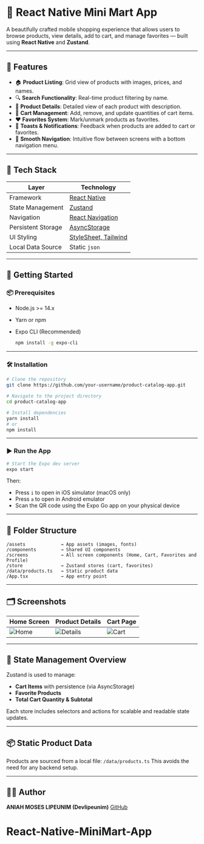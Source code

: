 # 💼 React Native Mini Mart App

A beautifully crafted mobile shopping experience that allows users to browse products, view details, add to cart, and manage favorites — built using **React Native** and **Zustand**.

---

## 📱 Features

* 🏠 **Product Listing**: Grid view of products with images, prices, and names.
* 🔍 **Search Functionality**: Real-time product filtering by name.
* 📄 **Product Details**: Detailed view of each product with description.
* 🛒 **Cart Management**: Add, remove, and update quantities of cart items.
* ❤️ **Favorites System**: Mark/unmark products as favorites.
* 🔔 **Toasts & Notifications**: Feedback when products are added to cart or favorites.
* 🚀 **Smooth Navigation**: Intuitive flow between screens with a bottom navigation menu.

---

## 🧱 Tech Stack

| Layer              | Technology                                                                  |
| ------------------ | --------------------------------------------------------------------------- |
| Framework          | [React Native](https://reactnative.dev/)                                    |
| State Management   | [Zustand](https://github.com/pmndrs/zustand)                                |
| Navigation         | [React Navigation](https://reactnavigation.org/)                            |
| Persistent Storage | [AsyncStorage](https://github.com/react-native-async-storage/async-storage) |
| UI Styling         | [StyleSheet, Tailwind](https://reactnative.dev/docs/style)                            |
| Local Data Source  | Static `json`                                                        |

---

## 🚀 Getting Started

### 📦 Prerequisites

* Node.js >= 14.x
* Yarn or npm
* Expo CLI (Recommended)

  ```bash
  npm install -g expo-cli
  ```

---

### 🛠️ Installation

```bash
# Clone the repository
git clone https://github.com/your-username/product-catalog-app.git

# Navigate to the project directory
cd product-catalog-app

# Install dependencies
yarn install
# or
npm install
```

---

### ▶️ Run the App

```bash
# Start the Expo dev server
expo start
```

Then:

* Press `i` to open in iOS simulator (macOS only)
* Press `a` to open in Android emulator
* Scan the QR code using the Expo Go app on your physical device

---

## 📂 Folder Structure

```
/assets             → App assets (images, fonts)
/components         → Shared UI components
/screens            → All screen components (Home, Cart, Favorites and Profile)
/store              → Zustand stores (cart, favorites)
/data/products.ts   → Static product data
/App.tsx            → App entry point
```

---

## 🗂️ Screenshots

| Home Screen                     | Product Details                       | Cart Page                       |
| ------------------------------- | ------------------------------------- | ------------------------------- |
| ![Home](./screenshots/home.png) | ![Details](./screenshots/details.png) | ![Cart](./screenshots/cart.png) |

---

## 🧠 State Management Overview

Zustand is used to manage:

* **Cart Items** with persistence (via AsyncStorage)
* **Favorite Products**
* **Total Cart Quantity & Subtotal**

Each store includes selectors and actions for scalable and readable state updates.

---

## 📦 Static Product Data

Products are sourced from a local file:
`/data/products.ts`
This avoids the need for any backend setup.

---

## 👨‍💻 Author

**ANIAH MOSES LIPEUNIM (Devlipeunim)**
[GitHub](https://github.com)
# React-Native-MiniMart-App

